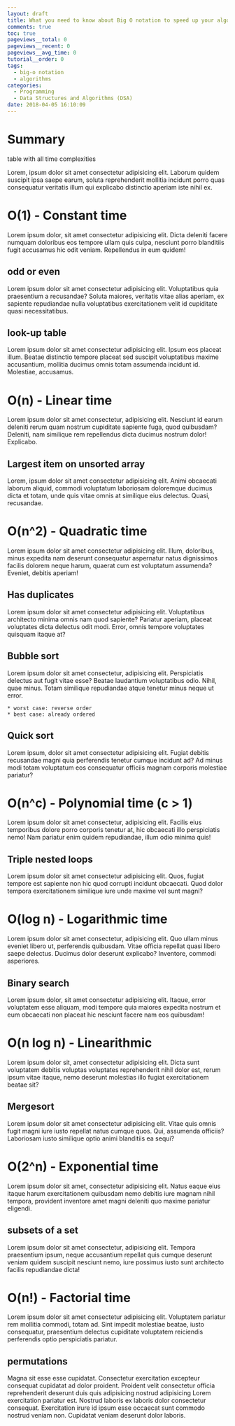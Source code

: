 ```yaml
---
layout: draft
title: What you need to know about Big O notation to speed up your algorithms
comments: true
toc: true
pageviews__total: 0
pageviews__recent: 0
pageviews__avg_time: 0
tutorial__order: 0
tags:
  - big-o notation
  - algorithms
categories:
  - Programming
  - Data Structures and Algorithms (DSA)
date: 2018-04-05 16:10:09
---
```


# Summary
  table with all time complexities

  Lorem, ipsum dolor sit amet consectetur adipisicing elit. Laborum quidem suscipit ipsa saepe earum, soluta reprehenderit mollitia incidunt porro quas consequatur veritatis illum qui explicabo distinctio aperiam iste nihil ex.

# O(1) - Constant time

  Lorem ipsum dolor, sit amet consectetur adipisicing elit. Dicta deleniti facere numquam doloribus eos tempore ullam quis culpa, nesciunt porro blanditiis fugit accusamus hic odit veniam. Repellendus in eum quidem!

  ## odd or even

  Lorem ipsum dolor sit amet consectetur adipisicing elit. Voluptatibus quia praesentium a recusandae? Soluta maiores, veritatis vitae alias aperiam, ex sapiente repudiandae nulla voluptatibus exercitationem velit id cupiditate quasi necessitatibus.

  ## look-up table

  Lorem ipsum dolor sit amet consectetur adipisicing elit. Ipsum eos placeat illum. Beatae distinctio tempore placeat sed suscipit voluptatibus maxime accusantium, mollitia ducimus omnis totam assumenda incidunt id. Molestiae, accusamus.

# O(n) - Linear time

  Lorem ipsum dolor sit amet consectetur, adipisicing elit. Nesciunt id earum deleniti rerum quam nostrum cupiditate sapiente fuga, quod quibusdam? Deleniti, nam similique rem repellendus dicta ducimus nostrum dolor! Explicabo.

  ## Largest item on unsorted array

  Lorem, ipsum dolor sit amet consectetur adipisicing elit. Animi obcaecati laborum aliquid, commodi voluptatum laboriosam doloremque ducimus dicta et totam, unde quis vitae omnis at similique eius delectus. Quasi, recusandae.

# O(n^2) - Quadratic time

  Lorem ipsum dolor sit amet consectetur adipisicing elit. Illum, doloribus, minus expedita nam deserunt consequatur aspernatur natus dignissimos facilis dolorem neque harum, quaerat cum est voluptatum assumenda? Eveniet, debitis aperiam!

  ## Has duplicates

  Lorem ipsum dolor sit amet consectetur adipisicing elit. Voluptatibus architecto minima omnis nam quod sapiente? Pariatur aperiam, placeat voluptates dicta delectus odit modi. Error, omnis tempore voluptates quisquam itaque at?

  ## Bubble sort

  Lorem ipsum dolor sit amet consectetur, adipisicing elit. Perspiciatis delectus aut fugit vitae esse? Beatae laudantium voluptatibus odio. Nihil, quae minus. Totam similique repudiandae atque tenetur minus neque ut error.

    * worst case: reverse order
    * best case: already ordered

  ## Quick sort

  Lorem ipsum, dolor sit amet consectetur adipisicing elit. Fugiat debitis recusandae magni quia perferendis tenetur cumque incidunt ad? Ad minus modi totam voluptatum eos consequatur officiis magnam corporis molestiae pariatur?

# O(n^c) - Polynomial time (c > 1)

Lorem ipsum dolor sit amet consectetur, adipisicing elit. Facilis eius temporibus dolore porro corporis tenetur at, hic obcaecati illo perspiciatis nemo! Nam pariatur enim quidem repudiandae, illum odio minima quis!

## Triple nested loops

Lorem ipsum dolor sit amet consectetur adipisicing elit. Quos, fugiat tempore est sapiente non hic quod corrupti incidunt obcaecati. Quod dolor tempora exercitationem similique iure unde maxime vel sunt magni?

# O(log n) - Logarithmic time

Lorem ipsum dolor sit amet consectetur, adipisicing elit. Quo ullam minus eveniet libero ut, perferendis quibusdam. Vitae officia repellat quasi libero saepe delectus. Ducimus dolor deserunt explicabo? Inventore, commodi asperiores.

## Binary search

Lorem ipsum dolor, sit amet consectetur adipisicing elit. Itaque, error voluptatem esse aliquam, modi tempore quia maiores expedita nostrum et eum obcaecati non placeat hic nesciunt facere nam eos quibusdam!

# O(n log n) - Linearithmic

Lorem ipsum dolor sit, amet consectetur adipisicing elit. Dicta sunt voluptatem debitis voluptas voluptates reprehenderit nihil dolor est, rerum ipsum vitae itaque, nemo deserunt molestias illo fugiat exercitationem beatae sit?

## Mergesort

Lorem ipsum dolor sit amet consectetur adipisicing elit. Vitae quis omnis fugit magni iure iusto repellat natus cumque quos. Qui, assumenda officiis? Laboriosam iusto similique optio animi blanditiis ea sequi?

# O(2^n) - Exponential time

Lorem ipsum dolor sit amet, consectetur adipisicing elit. Natus eaque eius itaque harum exercitationem quibusdam nemo debitis iure magnam nihil tempora, provident inventore amet magni deleniti quo maxime pariatur eligendi.

## subsets of a set

Lorem ipsum dolor sit amet consectetur, adipisicing elit. Tempora praesentium ipsum, neque accusantium repellat quis cumque deserunt veniam quidem suscipit nesciunt nemo, iure possimus iusto sunt architecto facilis repudiandae dicta!

# O(n!) - Factorial time

Lorem ipsum dolor sit amet consectetur adipisicing elit. Voluptatem pariatur rem mollitia commodi, totam ad. Sint impedit molestiae beatae, iusto consequatur, praesentium delectus cupiditate voluptatem reiciendis perferendis optio perspiciatis pariatur.

## permutations

Magna sit esse esse cupidatat. Consectetur exercitation excepteur consequat cupidatat ad dolor proident. Proident velit consectetur officia reprehenderit deserunt duis quis adipisicing nostrud adipisicing Lorem exercitation pariatur est. Nostrud laboris ex laboris dolor consectetur consequat. Exercitation irure id ipsum esse occaecat sunt commodo nostrud veniam non. Cupidatat veniam deserunt dolor laboris.